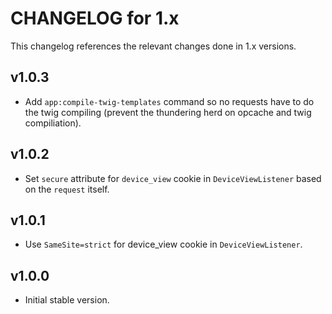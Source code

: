 # CHANGELOG for 1.x
This changelog references the relevant changes done in 1.x versions.


## v1.0.3
* Add `app:compile-twig-templates` command so no requests have to do the twig compiling (prevent the thundering herd on opcache and twig compiliation).


## v1.0.2
* Set `secure` attribute for `device_view` cookie in `DeviceViewListener` based on the `request` itself.


## v1.0.1
* Use `SameSite=strict` for device_view cookie in `DeviceViewListener`.


## v1.0.0
* Initial stable version.
